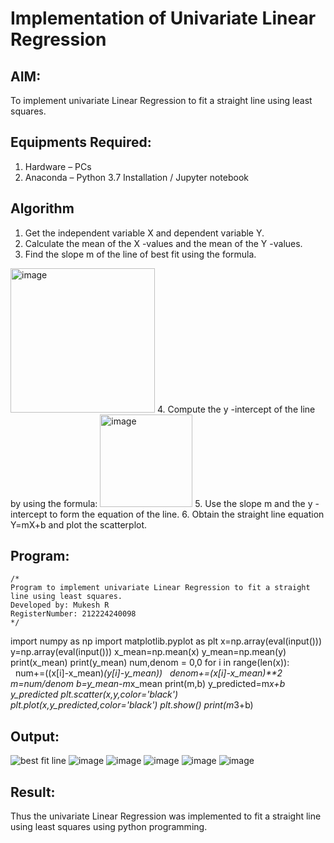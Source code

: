 # Implementation of Univariate Linear Regression
## AIM:
To implement univariate Linear Regression to fit a straight line using least squares.

## Equipments Required:
1. Hardware – PCs
2. Anaconda – Python 3.7 Installation / Jupyter notebook

## Algorithm
1. Get the independent variable X and dependent variable Y.
2. Calculate the mean of the X -values and the mean of the Y -values.
3. Find the slope m of the line of best fit using the formula. 
<img width="231" alt="image" src="https://user-images.githubusercontent.com/93026020/192078527-b3b5ee3e-992f-46c4-865b-3b7ce4ac54ad.png">
4. Compute the y -intercept of the line by using the formula:
<img width="148" alt="image" src="https://user-images.githubusercontent.com/93026020/192078545-79d70b90-7e9d-4b85-9f8b-9d7548a4c5a4.png">
5. Use the slope m and the y -intercept to form the equation of the line.
6. Obtain the straight line equation Y=mX+b and plot the scatterplot.

## Program:
```
/*
Program to implement univariate Linear Regression to fit a straight line using least squares.
Developed by: Mukesh R
RegisterNumber: 212224240098 
*/
```
import numpy as np
import matplotlib.pyplot as plt
x=np.array(eval(input()))
y=np.array(eval(input()))
x_mean=np.mean(x)
y_mean=np.mean(y)
print(x_mean)
print(y_mean)
num,denom = 0,0
for i in range(len(x)):
  num+=((x[i]-x_mean)*(y[i]-y_mean))
  denom+=(x[i]-x_mean)**2
m=num/denom
b=y_mean-m*x_mean
print(m,b)
y_predicted=m*x+b 
y_predicted
plt.scatter(x,y,color='black')
plt.plot(x,y_predicted,color='black')
plt.show()
print(m*3+b)

## Output:
![best fit line](sam.png)
![image](https://github.com/user-attachments/assets/62ea6836-8826-4649-b100-002cde3ccefc)
![image](https://github.com/user-attachments/assets/93b59c2a-2168-4ff6-860a-34725bece086)
![image](https://github.com/user-attachments/assets/4ac5e3d1-cf4d-469c-b619-0bf49cb195f7)
![image](https://github.com/user-attachments/assets/6170b40f-7c70-40de-8a2e-99b90cec3244)
![image](https://github.com/user-attachments/assets/c43372ff-23ba-4416-a7de-ec1ee82f3f09)







## Result:
Thus the univariate Linear Regression was implemented to fit a straight line using least squares using python programming.
